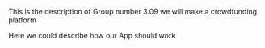 


This is the description of Group number 3.09 we will make a crowdfunding platform

Here we could describe how our App should work
